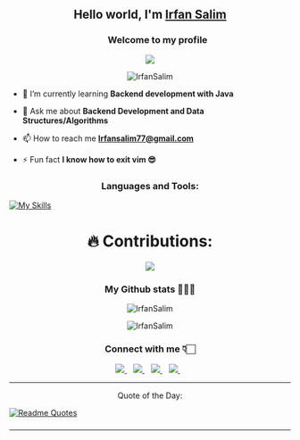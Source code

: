## <p align="center">Hello world, I'm [Irfan Salim](https://www.linkedin.com/in/md-irfan-salim/)</p>

<h3 align="center">
  &nbsp;&nbsp;&nbsp;&nbsp;&nbsp;&nbsp;&nbsp;Welcome to my profile
</h3>

<p align="center">
    <img src="https://readme-typing-svg.herokuapp.com?color=E22FE4&width=380&height=45&lines=Open-Source+Enthusiast;Always+Learning+New+Things;Empowering+Others;Nice+To+Meet+You+...&center=true"></a>
<p align="center"> <img src="https://komarev.com/ghpvc/?username=IrfanSalim&label=Profile%20views&color=0e75b6&style=flat" alt="IrfanSalim" /> </p>


- 🌱 I’m currently learning **Backend development with Java**

- 💬 Ask me about **Backend Development and Data Structures/Algorithms**

- 📫 How to reach me **Irfansalim77@gmail.com**

- ⚡ Fun fact **I know how to exit vim 😎**
 

<h3 align="center">Languages and Tools:</h3>


[![My Skills](https://skillicons.dev/icons?i=java,spring,aws,python,django,react,html,css,javascript,nodejs,expressjs,mongo,tailwind,git,github,vscode,postman,linux&theme=light)](https://skillicons.dev)

<h1 align="center"> 🔥 Contributions: </h1>

<p align= "center">	
  <img  src="https://github-readme-streak-stats.herokuapp.com/?user=IrfanSalim&show_icons=true&theme=dracula" />
	</p>

<h3 align="center">My Github stats 🧑🏻‍💻</h3>


<p align="center"><img align="center" src="https://github-readme-stats.vercel.app/api/top-langs?username=irfansalim&show_icons=true&locale=en&layout=compact&theme=dracula" alt="IrfanSalim" /></p>

<p align="center"><img align="center" src="https://github-readme-stats.vercel.app/api?username=IrfanSalim&show_icons=true&locale=en&theme=dracula" alt="IrfanSalim" /></p>



<h3 align="center">Connect with me 👇🏻</h3>
<p align="center">
<a href="https://twitter.com/itxirfan" target="_blank">
  <img src="https://img.shields.io/badge/X(Twitter)-000?style=for-the-badge&logo=x&logoColor=white" />
</a>&nbsp;&nbsp;
<a href="https://linkedin.com/in/md-irfan-salim" target="_blank">
  <img src="https://img.shields.io/badge/LinkedIn-0077B5?style=for-the-badge&logo=linkedin&logoColor=white" />
</a>&nbsp;&nbsp;
<a href="https://instagram.com/itxirfan" target="_blank">
  <img src="https://img.shields.io/badge/Instagram-E4405F?style=for-the-badge&logo=instagram&logoColor=white" />
</a>&nbsp;&nbsp;
<a href="mailto:irfansalim77@gmail.com" target="_blank">
  <img src="https://img.shields.io/badge/Email-red?style=for-the-badge&logo=gmail&logoColor=white" />
</a>&nbsp;&nbsp;
</p>

---

<p align="center">
Quote of the Day:


[![Readme Quotes](https://quotes-github-readme.vercel.app/api?type=horizontal&theme=radical)](https://github.com/piyushsuthar/github-readme-quotes)
<h3 style= "text-align: center;"> 

</p>

---
